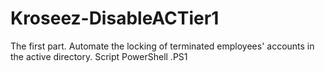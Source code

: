 # Kroseez-DisableACTier1
The first part. Automate the locking of terminated employees' accounts in the active directory. Script PowerShell .PS1

